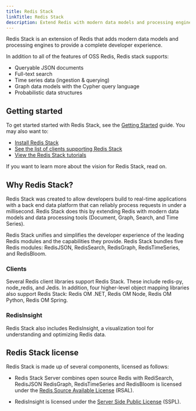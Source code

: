 ```yaml
---
title: Redis Stack
linkTitle: Redis Stack
description: Extend Redis with modern data models and processing engines.
---
```


Redis Stack is an extension of Redis that adds modern data models and processing engines to provide a complete developer experience.

In addition to all of the features of OSS Redis, Redis stack supports:

* Queryable JSON documents
* Full-text search
* Time series data (ingestion & querying)
* Graph data models with the Cypher query language
* Probabilistic data structures

## Getting started

To get started started with Redis Stack, see the [Getting Started](/docs/stack/getting-started) guide. You may also want to:

* [Install Redis Stack](/docs/stack/get-started/install)
* [See the list of clients supporting Redis Stack](/docs/stack/get-started/clients)
* [View the Redis Stack tutorials](/docs/stack/get-started/tutorials)

If you want to learn more about the vision for Redis Stack, read on.

## Why Redis Stack?

Redis Stack was created to allow developers build to real-time applications with a back end data platform that can reliably process requests in under a millisecond. Redis Stack does this by extending Redis with modern data models and data processing tools (Document, Graph, Search, and Time Series).

Redis Stack unifies and simplifies the developer experience of the leading Redis modules and the capabilities they provide. Redis Stack bundles five Redis modules: RedisJSON, RedisSearch, RedisGraph, RedisTimeSeries, and RedisBloom.

### Clients

Several Redis client libraries support Redis Stack. These include redis-py, node_redis, and Jedis. In addition, four higher-level object mapping libraries also support Redis Stack: Redis OM .NET, Redis OM Node, Redis OM Python, Redis OM Spring.

### RedisInsight

Redis Stack also includes RedisInsight, a visualization tool for understanding and optimizing Redis data.

## Redis Stack license

Redis Stack is made up of several components, licensed as follows:

* Redis Stack Server combines open source Redis with RediSearch, RedisJSON RedisGraph, RedisTimeSeries and RedisBloom is licensed under the [Redis Source Available License](https://github.com/RediSearch/RediSearch/blob/master/LICENSE) (RSAL).

* RedisInsight is licensed under the [Server Side Public License](https://en.wikipedia.org/wiki/Server_Side_Public_License) (SSPL).
